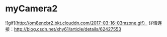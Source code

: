 # myCamera2
![gif](http://om8encbr2.bkt.clouddn.com/2017-03-16-03mzone.gif）
详情连接：http://blog.csdn.net/xhy61/article/details/62427553
